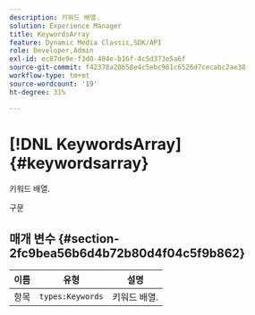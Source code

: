 ```yaml
---
description: 키워드 배열.
solution: Experience Manager
title: KeywordsArray
feature: Dynamic Media Classic,SDK/API
role: Developer,Admin
exl-id: ec87de9e-f3d0-404e-b16f-4c5d373e5a6f
source-git-commit: f42378a20b58e4c5ebc961c6526d7cecabc2ae38
workflow-type: tm+mt
source-wordcount: '19'
ht-degree: 31%

---
```


# [!DNL KeywordsArray]{#keywordsarray}

키워드 배열.

구문

## 매개 변수 {#section-2fc9bea56b6d4b72b80d4f04c5f9b862}

| 이름 | 유형 | 설명 |
|---|---|---|
| 항목 | `types:Keywords` | 키워드 배열. |
